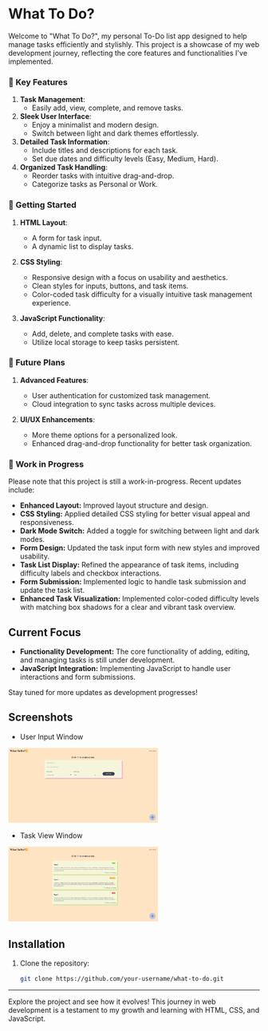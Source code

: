 # What To Do?

Welcome to "What To Do?", my personal To-Do list app designed to help manage tasks efficiently and stylishly. This project is a showcase of my web development journey, reflecting the core features and functionalities I've implemented.

### 🎯 Key Features

1. **Task Management**: 
    - Easily add, view, complete, and remove tasks.
2. **Sleek User Interface**:
    - Enjoy a minimalist and modern design.
    - Switch between light and dark themes effortlessly.
3. **Detailed Task Information**:
    - Include titles and descriptions for each task.
    - Set due dates and difficulty levels (Easy, Medium, Hard).
4. **Organized Task Handling**:
    - Reorder tasks with intuitive drag-and-drop.
    - Categorize tasks as Personal or Work.

### 🚀 Getting Started

1. **HTML Layout**:
    - A form for task input.
    - A dynamic list to display tasks.

2. **CSS Styling**:
    - Responsive design with a focus on usability and aesthetics.
    - Clean styles for inputs, buttons, and task items.
    - Color-coded task difficulty for a visually intuitive task management experience.

3. **JavaScript Functionality**:
    - Add, delete, and complete tasks with ease.
    - Utilize local storage to keep tasks persistent.

### 🔮 Future Plans

1. **Advanced Features**:
    - User authentication for customized task management.
    - Cloud integration to sync tasks across multiple devices.

2. **UI/UX Enhancements**:
    - More theme options for a personalized look.
    - Enhanced drag-and-drop functionality for better task organization.

### 🚧 Work in Progress

Please note that this project is still a work-in-progress. Recent updates include:

- **Enhanced Layout:** Improved layout structure and design.
- **CSS Styling:** Applied detailed CSS styling for better visual appeal and responsiveness.
- **Dark Mode Switch:** Added a toggle for switching between light and dark modes.
- **Form Design:** Updated the task input form with new styles and improved usability.
- **Task List Display:** Refined the appearance of task items, including difficulty labels and checkbox interactions.
- **Form Submission:** Implemented logic to handle task submission and update the task list.
- **Enhanced Task Visualization:** Implemented color-coded difficulty levels with matching box shadows for a clear and vibrant task overview.

## Current Focus

- **Functionality Development:** The core functionality of adding, editing, and managing tasks is still under development.
- **JavaScript Integration:** Implementing JavaScript to handle user interactions and form submissions.

Stay tuned for more updates as development progresses!

## Screenshots

- User Input Window

<img src="screenshots\user-input-container.png" alt="Screenshot" style="max-width: 300px; height: auto;"/>

- Task View Window

<img src="screenshots\task-view-window.png" alt="Screenshot" style="max-width: 300px; height: auto;"/>

## Installation

1. Clone the repository:
   ```bash
   git clone https://github.com/your-username/what-to-do.git

---

Explore the project and see how it evolves! This journey in web development is a testament to my growth and learning with HTML, CSS, and JavaScript.

